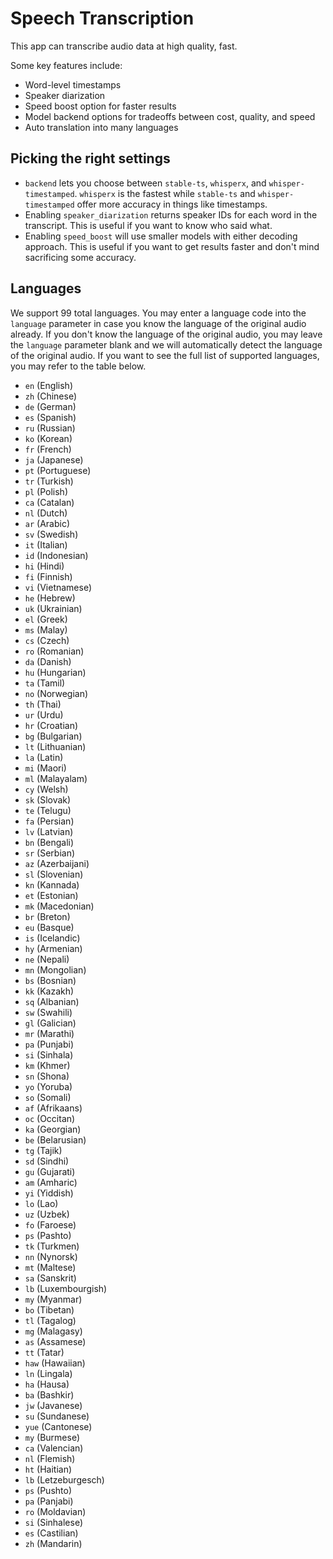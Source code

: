 # Speech Transcription

This app can transcribe audio data at high quality, fast.

Some key features include:
- Word-level timestamps
- Speaker diarization
- Speed boost option for faster results
- Model backend options for tradeoffs between cost, quality, and speed
- Auto translation into many languages

## Picking the right settings
- `backend` lets you choose between `stable-ts`, `whisperx`, and `whisper-timestamped`. `whisperx` is the fastest while `stable-ts` and `whisper-timestamped` offer more accuracy in things like timestamps.
- Enabling `speaker_diarization` returns speaker IDs for each word in the transcript. This is useful if you want to know who said what.
- Enabling `speed_boost` will use smaller models with either decoding approach. This is useful if you want to get results faster and don't mind sacrificing some accuracy.

## Languages
We support 99 total languages. You may enter a language code into the `language` parameter in case you know the language of the original audio already. If you don't know the language of the original audio, you may leave the `language` parameter blank and we will automatically detect the language of the original audio. If you want to see the full list of supported languages, you may refer to the table below.

 - `en` (English)
 - `zh` (Chinese)
 - `de` (German)
 - `es` (Spanish)
 - `ru` (Russian)
 - `ko` (Korean)
 - `fr` (French)
 - `ja` (Japanese)
 - `pt` (Portuguese)
 - `tr` (Turkish)
 - `pl` (Polish)
 - `ca` (Catalan)
 - `nl` (Dutch)
 - `ar` (Arabic)
 - `sv` (Swedish)
 - `it` (Italian)
 - `id` (Indonesian)
 - `hi` (Hindi)
 - `fi` (Finnish)
 - `vi` (Vietnamese)
 - `he` (Hebrew)
 - `uk` (Ukrainian)
 - `el` (Greek)
 - `ms` (Malay)
 - `cs` (Czech)
 - `ro` (Romanian)
 - `da` (Danish)
 - `hu` (Hungarian)
 - `ta` (Tamil)
 - `no` (Norwegian)
 - `th` (Thai)
 - `ur` (Urdu)
 - `hr` (Croatian)
 - `bg` (Bulgarian)
 - `lt` (Lithuanian)
 - `la` (Latin)
 - `mi` (Maori)
 - `ml` (Malayalam)
 - `cy` (Welsh)
 - `sk` (Slovak)
 - `te` (Telugu)
 - `fa` (Persian)
 - `lv` (Latvian)
 - `bn` (Bengali)
 - `sr` (Serbian)
 - `az` (Azerbaijani)
 - `sl` (Slovenian)
 - `kn` (Kannada)
 - `et` (Estonian)
 - `mk` (Macedonian)
 - `br` (Breton)
 - `eu` (Basque)
 - `is` (Icelandic)
 - `hy` (Armenian)
 - `ne` (Nepali)
 - `mn` (Mongolian)
 - `bs` (Bosnian)
 - `kk` (Kazakh)
 - `sq` (Albanian)
 - `sw` (Swahili)
 - `gl` (Galician)
 - `mr` (Marathi)
 - `pa` (Punjabi)
 - `si` (Sinhala)
 - `km` (Khmer)
 - `sn` (Shona)
 - `yo` (Yoruba)
 - `so` (Somali)
 - `af` (Afrikaans)
 - `oc` (Occitan)
 - `ka` (Georgian)
 - `be` (Belarusian)
 - `tg` (Tajik)
 - `sd` (Sindhi)
 - `gu` (Gujarati)
 - `am` (Amharic)
 - `yi` (Yiddish)
 - `lo` (Lao)
 - `uz` (Uzbek)
 - `fo` (Faroese)
 - `ps` (Pashto)
 - `tk` (Turkmen)
 - `nn` (Nynorsk)
 - `mt` (Maltese)
 - `sa` (Sanskrit)
 - `lb` (Luxembourgish)
 - `my` (Myanmar)
 - `bo` (Tibetan)
 - `tl` (Tagalog)
 - `mg` (Malagasy)
 - `as` (Assamese)
 - `tt` (Tatar)
 - `haw` (Hawaiian)
 - `ln` (Lingala)
 - `ha` (Hausa)
 - `ba` (Bashkir)
 - `jw` (Javanese)
 - `su` (Sundanese)
 - `yue` (Cantonese)
 - `my` (Burmese)
 - `ca` (Valencian)
 - `nl` (Flemish)
 - `ht` (Haitian)
 - `lb` (Letzeburgesch)
 - `ps` (Pushto)
 - `pa` (Panjabi)
 - `ro` (Moldavian)
 - `si` (Sinhalese)
 - `es` (Castilian)
 - `zh` (Mandarin)

